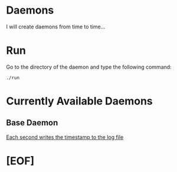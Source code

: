 # Daemons

I will create daemons from time to time...

# Run

Go to the directory of the daemon and type the following command:

```
./run
```

# Currently Available Daemons 

## Base Daemon

[Each second writes the timestamp to the log file](https://github.com/ksukhorukov/Daemons/tree/master/base_daemon)

# [EOF]









